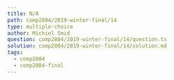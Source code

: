 ```yaml
---
title: N/A
path: comp2804/2019-winter-final/14
type: multiple-choice
author: Michiel Smid
question: comp2804/2019-winter-final/14/question.ts
solution: comp2804/2019-winter-final/14/solution.md
tags:
  - comp2804
  - comp2804-final
---
```

